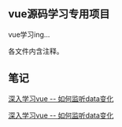 ## vue源码学习专用项目

vue学习ing...

各文件内含注释。

## 笔记


[深入学习vue -- 如何监听data变化](http://larixs.github.io/2017/08/30/vue/study_vue_deep1/)

[深入学习vue -- 如何监听data变化](http://larixs.github.io/2017/08/30/vue/study_vue_deep1/)